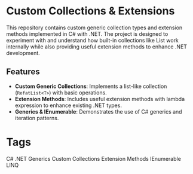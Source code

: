 # Custom Collections & Extensions
This repository contains custom generic collection types and extension methods implemented in C# with .NET. The project is designed to experiment with and understand how built-in collections like List<T> work internally while also providing useful extension methods to enhance .NET development.

## Features  
- **Custom Generic Collections**: Implements a list-like collection (`RefatList<T>`) with basic operations.  
- **Extension Methods**: Includes useful extension methods with lambda expression to enhance existing .NET types.  
- **Generics & IEnumerable<T>**: Demonstrates the use of C# generics and iteration patterns.
  
# Tags
C# .NET Generics Custom Collections Extension Methods IEnumerable LINQ
